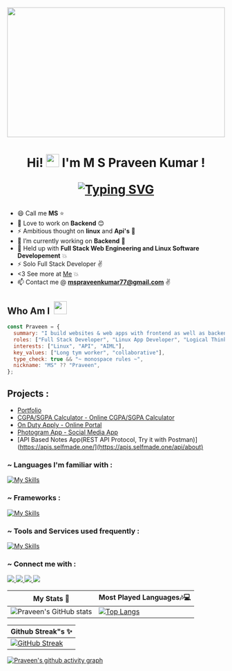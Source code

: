 #

<img src="welcome.gif" width="100%" height="300px">
<a align="center">
</a>
<h1 align="center"> Hi! <img  src="https://raw.githubusercontent.com/aemmadi/aemmadi/master/wave.gif" alt="chan" width="30px" height="30px"> I'm M S Praveen Kumar !

[![Typing SVG](<https://readme-typing-svg.herokuapp.com?font=Montserrat&color=%246333F5&vCenter=true&lines=A+Undergraduate+B.Tech+CSE+Student,;Studying+at+SRM+University(VDP).;A+Web+and+Backend+Developer.;I’ll+never+be+perfect,+but+I+can+be+better.>)](https://git.io/typing-svg)

</h1>

- 😄 Call me **MS** :star:
- 🔭 Love to work on **Backend** :blush:
- ⚡ Ambitious thought on **linux** and **Api's** :eyes:
- 🔭 I’m currently working on **Backend** :running:
- 🌱 Held up with **Full Stack Web Engineering and Linux Software Developement** :boom:
- ⚡ Solo Full Stack Developer :v:
- <3 See more at [Me](https://praveenms13.github.io/Portfolio/) :boom:
- 📫 Contact me @ **mspraveenkumar77@gmail.com** :v:

## Who Am I &nbsp;<img alt="" width="30" src="https://www.emoji.com/wp-content/uploads/filebase/3d%20icons/emoji-3d%20icons-glossy-3d-icons-%25F0%259F%2598%258E-%2509smiling-face-with-sunglasses-72dpi-forPersonalUseOnly.gif" />

```js
const Praveen = {
  summary: "I build websites & web apps with frontend as well as backend",
  roles: ["Full Stack Developer", "Linux App Developer", "Logical Thinking"],
  interests: ["Linux", "API", "AIML"],
  key_values: ["Long tym worker", "collaborative"],
  type_check: true && "~ 𝚖𝚘𝚗𝚘𝚜𝚙𝚊𝚌𝚎 𝚛𝚞𝚕𝚎𝚜 ~",
  nickname: "MS" ?? "Praveen",
};
```


## Projects :

 - [Portfolio](https://praveen.selfmade.one/)
 - [CGPA/SGPA Calculator - Online CGPA/SGPA Calculator](https://mycgpa.selfmade.one/)
 - [On Duty Apply - Online Portal](https://srmod.selfmade.one/)
 - [Photogram App - Social Media App](https://photogramapp.selfmade.one/)
 - [API Based Notes App(REST API Protocol, Try it with Postman)](https://apis.selfmade.one/](https://apis.selfmade.one/api/about)




<h3 align="left"> ~ Languages I'm familiar with :</h3>

[![My Skills](https://skillicons.dev/icons?i=c,cpp,python,html,css,javascript,php&theme=light)](https://skillicons.dev)

<h3 align="left"> ~ Frameworks :</h3>

[![My Skills](https://skillicons.dev/icons?i=bootstrap,tailwind,laravel&theme=light)](https://skillicons.dev)

<h3 align="left"> ~ Tools and Services used frequently :</h3>

[![My Skills](https://skillicons.dev/icons?i=linux,git,github,gitlab,vscode,idea,docker,kubernetes,arduino,mysql&perline=5&theme=light)](https://skillicons.dev)

<h3 align="left"> ~ Connect me with :</h3>

<p align="left">
  <a href="https://www.instagram.com/praveen.ms_13/" >
    <img src="https://skillicons.dev/icons?i=instagram" />
  </a>
  <a href="https://www.linkedin.com/in/m-s-praveen-kumar-9036671bb/">
    <img src="https://skillicons.dev/icons?i=linkedin" />
  </a>
  <a href="https://discord.com/channels/@me">
    <img src="https://skillicons.dev/icons?i=discord" />
  </a>
  <a href="https://stackoverflow.com/users/18029902/praveen-ms">
    <img src="https://skillicons.dev/icons?i=stackoverflow" />
  </a>
</p>

| My Stats :sparkling_heart:                                                                                               | Most Played Languages:notes::computer:                                                                                                                  |
| ------------------------------------------------------------------------------------------------------------------------ | ------------------------------------------------------------------------------------------------------------------------------------------------------- |
| ![Praveen's GitHub stats](https://github-readme-stats.vercel.app/api?username=Praveenms13&show_icons=true&theme=radical) | [![Top Langs](https://github-readme-stats.vercel.app/api/top-langs/?username=Praveenms13&layout=compact&theme=radical)](https://github.com/Praveenms13) |

| Github Streak"s :sparkles: 
| ------------------------------------------------------------------------------------------------------------------------------------ |
| [![GitHub Streak](https://github-readme-streak-stats.herokuapp.com/?user=Praveenms13&theme=radical)](https://github.com/Praveenms13) | 





[![Praveen's github activity graph](https://github-readme-activity-graph.cyclic.app/graph?username=Praveenms13&theme=tokyo-night)](https://github.com/ashutosh00710/github-readme-activity-graph)
